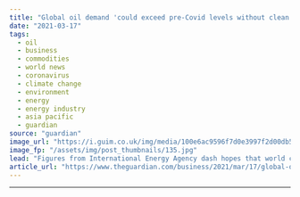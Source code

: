 ```yaml
---
title: "Global oil demand 'could exceed pre-Covid levels without clean energy moves'"
date: "2021-03-17"
tags: 
  - oil
  - business
  - commodities
  - world news
  - coronavirus
  - climate change
  - environment
  - energy
  - energy industry
  - asia pacific
  - guardian
source: "guardian"
image_url: "https://i.guim.co.uk/img/media/100e6ac9596f7d0e3997f2d00db51a0bc37a3cb5/104_373_2047_1228/master/2047.jpg?width=460&quality=85&auto=format&fit=max&s=89109dfb9adedd952725d1388234ecfa"
image_fp: "/assets/img/post_thumbnails/135.jpg"
lead: "Figures from International Energy Agency dash hopes that world consumption had peakedThe world’s oil demand could exceed pre-Covid 19 levels within the next two years unless concrete government action and legislation leads to a much stronger move tow..."
article_url: "https://www.theguardian.com/business/2021/mar/17/global-oil-demand-could-exceed-pre-covid-levels-without-clean-energy-moves"
---
```


---
